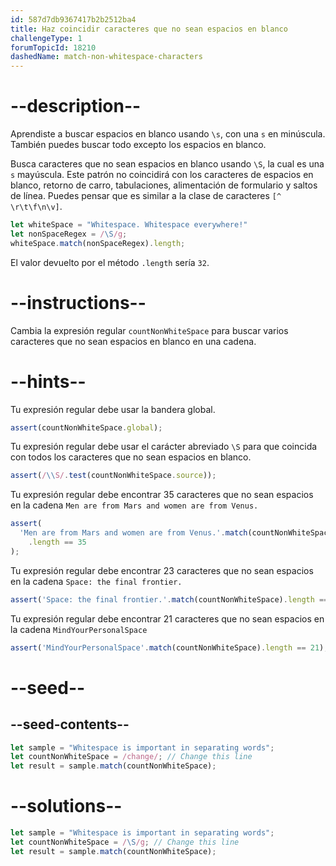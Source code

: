 ```yaml
---
id: 587d7db9367417b2b2512ba4
title: Haz coincidir caracteres que no sean espacios en blanco
challengeType: 1
forumTopicId: 18210
dashedName: match-non-whitespace-characters
---
```


# --description--

Aprendiste a buscar espacios en blanco usando `\s`, con una `s` en minúscula. También puedes buscar todo excepto los espacios en blanco.

Busca caracteres que no sean espacios en blanco usando `\S`, la cual es una `s` mayúscula. Este patrón no coincidirá con los caracteres de espacios en blanco, retorno de carro, tabulaciones, alimentación de formulario y saltos de línea. Puedes pensar que es similar a la clase de caracteres `[^ \r\t\f\n\v]`.

```js
let whiteSpace = "Whitespace. Whitespace everywhere!"
let nonSpaceRegex = /\S/g;
whiteSpace.match(nonSpaceRegex).length;
```

El valor devuelto por el método `.length` sería `32`.

# --instructions--

Cambia la expresión regular `countNonWhiteSpace` para buscar varios caracteres que no sean espacios en blanco en una cadena.

# --hints--

Tu expresión regular debe usar la bandera global.

```js
assert(countNonWhiteSpace.global);
```

Tu expresión regular debe usar el carácter abreviado `\S` para que coincida con todos los caracteres que no sean espacios en blanco.

```js
assert(/\\S/.test(countNonWhiteSpace.source));
```

Tu expresión regular debe encontrar 35 caracteres que no sean espacios en la cadena `Men are from Mars and women are from Venus.`

```js
assert(
  'Men are from Mars and women are from Venus.'.match(countNonWhiteSpace)
    .length == 35
);
```

Tu expresión regular debe encontrar 23 caracteres que no sean espacios en la cadena `Space: the final frontier.`

```js
assert('Space: the final frontier.'.match(countNonWhiteSpace).length == 23);
```

Tu expresión regular debe encontrar 21 caracteres que no sean espacios en la cadena `MindYourPersonalSpace`

```js
assert('MindYourPersonalSpace'.match(countNonWhiteSpace).length == 21);
```

# --seed--

## --seed-contents--

```js
let sample = "Whitespace is important in separating words";
let countNonWhiteSpace = /change/; // Change this line
let result = sample.match(countNonWhiteSpace);
```

# --solutions--

```js
let sample = "Whitespace is important in separating words";
let countNonWhiteSpace = /\S/g; // Change this line
let result = sample.match(countNonWhiteSpace);
```
